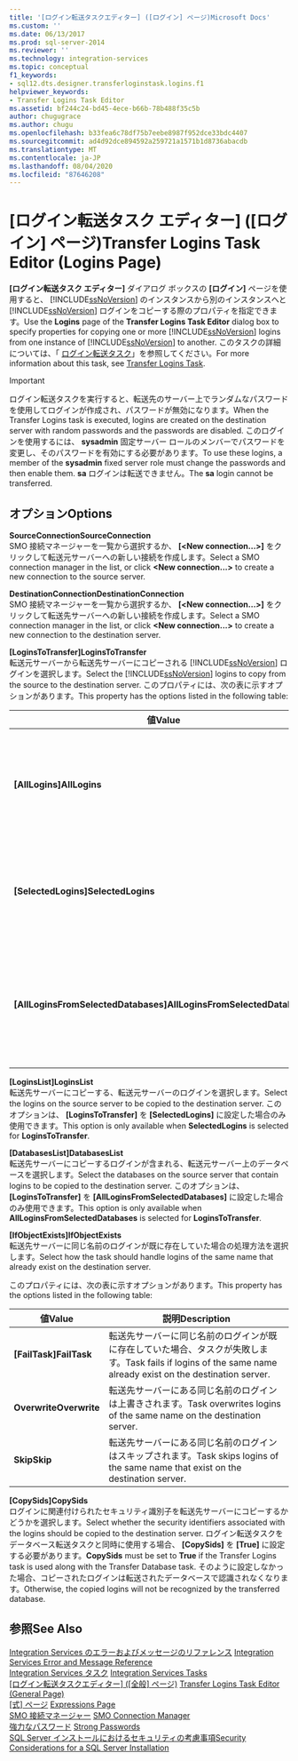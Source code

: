 ```yaml
---
title: '[ログイン転送タスクエディター] ([ログイン] ページ)Microsoft Docs'
ms.custom: ''
ms.date: 06/13/2017
ms.prod: sql-server-2014
ms.reviewer: ''
ms.technology: integration-services
ms.topic: conceptual
f1_keywords:
- sql12.dts.designer.transferloginstask.logins.f1
helpviewer_keywords:
- Transfer Logins Task Editor
ms.assetid: bf244c24-bd45-4ece-b66b-78b488f35c5b
author: chugugrace
ms.author: chugu
ms.openlocfilehash: b33fea6c78df75b7eebe8987f952dce33bdc4407
ms.sourcegitcommit: ad4d92dce894592a259721a1571b1d8736abacdb
ms.translationtype: MT
ms.contentlocale: ja-JP
ms.lasthandoff: 08/04/2020
ms.locfileid: "87646208"
---
```

# <a name="transfer-logins-task-editor-logins-page"></a><span data-ttu-id="7dc5a-102">[ログイン転送タスク エディター] ([ログイン] ページ)</span><span class="sxs-lookup"><span data-stu-id="7dc5a-102">Transfer Logins Task Editor (Logins Page)</span></span>
  <span data-ttu-id="7dc5a-103">**[ログイン転送タスク エディター]** ダイアログ ボックスの **[ログイン]** ページを使用すると、 [!INCLUDE[ssNoVersion](../includes/ssnoversion-md.md)] のインスタンスから別のインスタンスへと [!INCLUDE[ssNoVersion](../includes/ssnoversion-md.md)] ログインをコピーする際のプロパティを指定できます。</span><span class="sxs-lookup"><span data-stu-id="7dc5a-103">Use the **Logins** page of the **Transfer Logins Task Editor** dialog box to specify properties for copying one or more [!INCLUDE[ssNoVersion](../includes/ssnoversion-md.md)] logins from one instance of [!INCLUDE[ssNoVersion](../includes/ssnoversion-md.md)] to another.</span></span> <span data-ttu-id="7dc5a-104">このタスクの詳細については、「 [ログイン転送タスク](control-flow/transfer-logins-task.md)」を参照してください。</span><span class="sxs-lookup"><span data-stu-id="7dc5a-104">For more information about this task, see [Transfer Logins Task](control-flow/transfer-logins-task.md).</span></span>  
  
> [!IMPORTANT]  
>  <span data-ttu-id="7dc5a-105">ログイン転送タスクを実行すると、転送先のサーバー上でランダムなパスワードを使用してログインが作成され、パスワードが無効になります。</span><span class="sxs-lookup"><span data-stu-id="7dc5a-105">When the Transfer Logins task is executed, logins are created on the destination server with random passwords and the passwords are disabled.</span></span> <span data-ttu-id="7dc5a-106">このログインを使用するには、 **sysadmin** 固定サーバー ロールのメンバーでパスワードを変更し、そのパスワードを有効にする必要があります。</span><span class="sxs-lookup"><span data-stu-id="7dc5a-106">To use these logins, a member of the **sysadmin** fixed server role must change the passwords and then enable them.</span></span> <span data-ttu-id="7dc5a-107">**sa** ログインは転送できません。</span><span class="sxs-lookup"><span data-stu-id="7dc5a-107">The **sa** login cannot be transferred.</span></span>  
  
## <a name="options"></a><span data-ttu-id="7dc5a-108">オプション</span><span class="sxs-lookup"><span data-stu-id="7dc5a-108">Options</span></span>  
 <span data-ttu-id="7dc5a-109">**SourceConnection**</span><span class="sxs-lookup"><span data-stu-id="7dc5a-109">**SourceConnection**</span></span>  
 <span data-ttu-id="7dc5a-110">SMO 接続マネージャーを一覧から選択するか、 **[\<New connection...>]** をクリックして転送元サーバーへの新しい接続を作成します。</span><span class="sxs-lookup"><span data-stu-id="7dc5a-110">Select a SMO connection manager in the list, or click **\<New connection...>** to create a new connection to the source server.</span></span>  
  
 <span data-ttu-id="7dc5a-111">**DestinationConnection**</span><span class="sxs-lookup"><span data-stu-id="7dc5a-111">**DestinationConnection**</span></span>  
 <span data-ttu-id="7dc5a-112">SMO 接続マネージャーを一覧から選択するか、 **[\<New connection...>]** をクリックして転送先サーバーへの新しい接続を作成します。</span><span class="sxs-lookup"><span data-stu-id="7dc5a-112">Select a SMO connection manager in the list, or click **\<New connection...>** to create a new connection to the destination server.</span></span>  
  
 <span data-ttu-id="7dc5a-113">**[LoginsToTransfer]**</span><span class="sxs-lookup"><span data-stu-id="7dc5a-113">**LoginsToTransfer**</span></span>  
 <span data-ttu-id="7dc5a-114">転送元サーバーから転送先サーバーにコピーされる [!INCLUDE[ssNoVersion](../includes/ssnoversion-md.md)] ログインを選択します。</span><span class="sxs-lookup"><span data-stu-id="7dc5a-114">Select the [!INCLUDE[ssNoVersion](../includes/ssnoversion-md.md)] logins to copy from the source to the destination server.</span></span> <span data-ttu-id="7dc5a-115">このプロパティには、次の表に示すオプションがあります。</span><span class="sxs-lookup"><span data-stu-id="7dc5a-115">This property has the options listed in the following table:</span></span>  
  
|<span data-ttu-id="7dc5a-116">値</span><span class="sxs-lookup"><span data-stu-id="7dc5a-116">Value</span></span>|<span data-ttu-id="7dc5a-117">説明</span><span class="sxs-lookup"><span data-stu-id="7dc5a-117">Description</span></span>|  
|-----------|-----------------|  
|<span data-ttu-id="7dc5a-118">**[AllLogins]**</span><span class="sxs-lookup"><span data-stu-id="7dc5a-118">**AllLogins**</span></span>|<span data-ttu-id="7dc5a-119">転送元サーバーのすべての [!INCLUDE[ssNoVersion](../includes/ssnoversion-md.md)] ログインが転送先サーバーにコピーされます。</span><span class="sxs-lookup"><span data-stu-id="7dc5a-119">All [!INCLUDE[ssNoVersion](../includes/ssnoversion-md.md)] logins on the source server will be copied to the destination server.</span></span>|  
|<span data-ttu-id="7dc5a-120">**[SelectedLogins]**</span><span class="sxs-lookup"><span data-stu-id="7dc5a-120">**SelectedLogins**</span></span>|<span data-ttu-id="7dc5a-121">**[LoginsList]** に指定されているログインのみが転送先サーバーにコピーされます。</span><span class="sxs-lookup"><span data-stu-id="7dc5a-121">Only logins specified with **LoginsList** will be copied to the destination server.</span></span>|  
|<span data-ttu-id="7dc5a-122">**[AllLoginsFromSelectedDatabases]**</span><span class="sxs-lookup"><span data-stu-id="7dc5a-122">**AllLoginsFromSelectedDatabases**</span></span>|<span data-ttu-id="7dc5a-123">**[DatabasesList]** で指定されているデータベース内のすべてのログインが転送先サーバーにコピーされます。</span><span class="sxs-lookup"><span data-stu-id="7dc5a-123">All logins from the databases specified with **DatabasesList** will be copied to the destination server.</span></span>|  
  
 <span data-ttu-id="7dc5a-124">**[LoginsList]**</span><span class="sxs-lookup"><span data-stu-id="7dc5a-124">**LoginsList**</span></span>  
 <span data-ttu-id="7dc5a-125">転送先サーバーにコピーする、転送元サーバーのログインを選択します。</span><span class="sxs-lookup"><span data-stu-id="7dc5a-125">Select the logins on the source server to be copied to the destination server.</span></span> <span data-ttu-id="7dc5a-126">このオプションは、 **[LoginsToTransfer]** を **[SelectedLogins]** に設定した場合のみ使用できます。</span><span class="sxs-lookup"><span data-stu-id="7dc5a-126">This option is only available when **SelectedLogins** is selected for **LoginsToTransfer**.</span></span>  
  
 <span data-ttu-id="7dc5a-127">**[DatabasesList]**</span><span class="sxs-lookup"><span data-stu-id="7dc5a-127">**DatabasesList**</span></span>  
 <span data-ttu-id="7dc5a-128">転送先サーバーにコピーするログインが含まれる、転送元サーバー上のデータベースを選択します。</span><span class="sxs-lookup"><span data-stu-id="7dc5a-128">Select the databases on the source server that contain logins to be copied to the destination server.</span></span> <span data-ttu-id="7dc5a-129">このオプションは、 **[LoginsToTransfer]** を **[AllLoginsFromSelectedDatabases]** に設定した場合のみ使用できます。</span><span class="sxs-lookup"><span data-stu-id="7dc5a-129">This option is only available when **AllLoginsFromSelectedDatabases** is selected for **LoginsToTransfer**.</span></span>  
  
 <span data-ttu-id="7dc5a-130">**[IfObjectExists]**</span><span class="sxs-lookup"><span data-stu-id="7dc5a-130">**IfObjectExists**</span></span>  
 <span data-ttu-id="7dc5a-131">転送先サーバーに同じ名前のログインが既に存在していた場合の処理方法を選択します。</span><span class="sxs-lookup"><span data-stu-id="7dc5a-131">Select how the task should handle logins of the same name that already exist on the destination server.</span></span>  
  
 <span data-ttu-id="7dc5a-132">このプロパティには、次の表に示すオプションがあります。</span><span class="sxs-lookup"><span data-stu-id="7dc5a-132">This property has the options listed in the following table:</span></span>  
  
|<span data-ttu-id="7dc5a-133">値</span><span class="sxs-lookup"><span data-stu-id="7dc5a-133">Value</span></span>|<span data-ttu-id="7dc5a-134">説明</span><span class="sxs-lookup"><span data-stu-id="7dc5a-134">Description</span></span>|  
|-----------|-----------------|  
|<span data-ttu-id="7dc5a-135">**[FailTask]**</span><span class="sxs-lookup"><span data-stu-id="7dc5a-135">**FailTask**</span></span>|<span data-ttu-id="7dc5a-136">転送先サーバーに同じ名前のログインが既に存在していた場合、タスクが失敗します。</span><span class="sxs-lookup"><span data-stu-id="7dc5a-136">Task fails if logins of the same name already exist on the destination server.</span></span>|  
|<span data-ttu-id="7dc5a-137">**Overwrite**</span><span class="sxs-lookup"><span data-stu-id="7dc5a-137">**Overwrite**</span></span>|<span data-ttu-id="7dc5a-138">転送先サーバーにある同じ名前のログインは上書きされます。</span><span class="sxs-lookup"><span data-stu-id="7dc5a-138">Task overwrites logins of the same name on the destination server.</span></span>|  
|<span data-ttu-id="7dc5a-139">**Skip**</span><span class="sxs-lookup"><span data-stu-id="7dc5a-139">**Skip**</span></span>|<span data-ttu-id="7dc5a-140">転送先サーバーにある同じ名前のログインはスキップされます。</span><span class="sxs-lookup"><span data-stu-id="7dc5a-140">Task skips logins of the same name that exist on the destination server.</span></span>|  
  
 <span data-ttu-id="7dc5a-141">**[CopySids]**</span><span class="sxs-lookup"><span data-stu-id="7dc5a-141">**CopySids**</span></span>  
 <span data-ttu-id="7dc5a-142">ログインに関連付けられたセキュリティ識別子を転送先サーバーにコピーするかどうかを選択します。</span><span class="sxs-lookup"><span data-stu-id="7dc5a-142">Select whether the security identifiers associated with the logins should be copied to the destination server.</span></span> <span data-ttu-id="7dc5a-143">ログイン転送タスクをデータベース転送タスクと同時に使用する場合、 **[CopySids]** を **[True]** に設定する必要があります。</span><span class="sxs-lookup"><span data-stu-id="7dc5a-143">**CopySids** must be set to **True** if the Transfer Logins task is used along with the Transfer Database task.</span></span> <span data-ttu-id="7dc5a-144">そのように設定しなかった場合、コピーされたログインは転送されたデータベースで認識されなくなります。</span><span class="sxs-lookup"><span data-stu-id="7dc5a-144">Otherwise, the copied logins will not be recognized by the transferred database.</span></span>  
  
## <a name="see-also"></a><span data-ttu-id="7dc5a-145">参照</span><span class="sxs-lookup"><span data-stu-id="7dc5a-145">See Also</span></span>  
 <span data-ttu-id="7dc5a-146">[Integration Services のエラーおよびメッセージのリファレンス](../../2014/integration-services/integration-services-error-and-message-reference.md) </span><span class="sxs-lookup"><span data-stu-id="7dc5a-146">[Integration Services Error and Message Reference](../../2014/integration-services/integration-services-error-and-message-reference.md) </span></span>  
 <span data-ttu-id="7dc5a-147">[Integration Services タスク](control-flow/integration-services-tasks.md) </span><span class="sxs-lookup"><span data-stu-id="7dc5a-147">[Integration Services Tasks](control-flow/integration-services-tasks.md) </span></span>  
 <span data-ttu-id="7dc5a-148">[[ログイン転送タスクエディター] &#40;[全般] ページ&#41;](general-page-of-integration-services-designers-options.md) </span><span class="sxs-lookup"><span data-stu-id="7dc5a-148">[Transfer Logins Task Editor &#40;General Page&#41;](general-page-of-integration-services-designers-options.md) </span></span>  
 <span data-ttu-id="7dc5a-149">[[式] ページ](expressions/expressions-page.md) </span><span class="sxs-lookup"><span data-stu-id="7dc5a-149">[Expressions Page](expressions/expressions-page.md) </span></span>  
 <span data-ttu-id="7dc5a-150">[SMO 接続マネージャー](connection-manager/smo-connection-manager.md) </span><span class="sxs-lookup"><span data-stu-id="7dc5a-150">[SMO Connection Manager](connection-manager/smo-connection-manager.md) </span></span>  
 <span data-ttu-id="7dc5a-151">[強力なパスワード](../relational-databases/security/strong-passwords.md) </span><span class="sxs-lookup"><span data-stu-id="7dc5a-151">[Strong Passwords](../relational-databases/security/strong-passwords.md) </span></span>  
 [<span data-ttu-id="7dc5a-152">SQL Server インストールにおけるセキュリティの考慮事項</span><span class="sxs-lookup"><span data-stu-id="7dc5a-152">Security Considerations for a SQL Server Installation</span></span>](../../2014/sql-server/install/security-considerations-for-a-sql-server-installation.md)  
  
  
